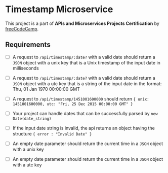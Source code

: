 # Timestamp Microservice

This project is a part of **APIs and Microservices Projects Certification** by [freeCodeCamp](https://www.freecodecamp.org/learn/apis-and-microservices/apis-and-microservices-projects/timestamp-microservice).

## Requirements

- [ ] A request to `/api/timestamp/:date?` with a valid date should return a `JSON` object with a unix key that is a Unix timestamp of the input date in milliseconds

- [ ] A request to `/api/timestamp/:date?` with a valid date should return a `JSON` object with a utc key that is a string of the input date in the format: Thu, 01 Jan 1970 00:00:00 GMT

- [ ] A request to `/api/timestamp/1451001600000` should return `{ unix: 1451001600000, utc: "Fri, 25 Dec 2015 00:00:00 GMT" }`

- [ ] Your project can handle dates that can be successfully parsed by `new Date(date_string)`

- [ ] If the input date string is invalid, the api returns an object having the structure `{ error : "Invalid Date" }`

- [ ] An empty date parameter should return the current time in a `JSON` object with a unix key

- [ ] An empty date parameter should return the current time in a `JSON` object with a utc key